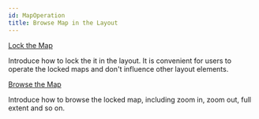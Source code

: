 ```yaml
---
id: MapOperation
title: Browse Map in the Layout
---
```

[Lock the Map](LockMapbutton.htm)

Introduce how to lock the it in the layout. It is convenient for users to operate the locked maps and don't influence other layout elements.

[Browse the Map](BrowseMap.htm)

Introduce how to browse the locked map, including zoom in, zoom out, full extent and so on.